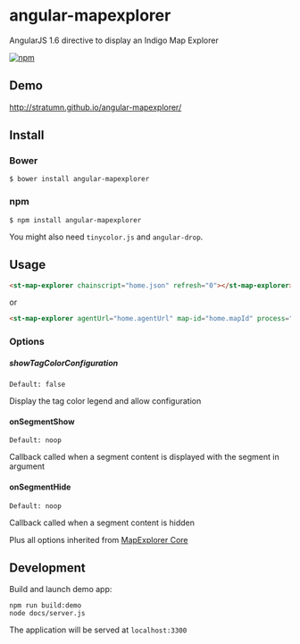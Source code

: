 # angular-mapexplorer

AngularJS 1.6 directive to display an Indigo Map Explorer

[![npm](https://img.shields.io/npm/v/angular-mapexplorer.svg)](https://www.npmjs.com/package/angular-mapexplorer)

## Demo
http://stratumn.github.io/angular-mapexplorer/

## Install

### Bower

```
$ bower install angular-mapexplorer
```

### npm

```
$ npm install angular-mapexplorer
```

You might also need `tinycolor.js` and `angular-drop`.


## Usage

```html
<st-map-explorer chainscript="home.json" refresh="0"></st-map-explorer>
```

or

```html
<st-map-explorer agentUrl="home.agentUrl" map-id="home.mapId" process="home.process" options="{showTagColorConfiguration: true}"></st-map-explorer>
```

### Options

##### showTagColorConfiguration
```
Default: false
```

Display the tag color legend and allow configuration


#### onSegmentShow
```
Default: noop
```

Callback called when a segment content is displayed with the segment in argument

#### onSegmentHide
```
Default: noop
```

Callback called when a segment content is hidden

Plus all options inherited from [MapExplorer Core](https://github.com/stratumn/mapexplorer-core)

## Development

Build and launch demo app:

```
npm run build:demo
node docs/server.js
```

The application will be served at `localhost:3300`
